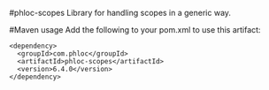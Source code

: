 #phloc-scopes
Library for handling scopes in a generic way.

#Maven usage
Add the following to your pom.xml to use this artifact:
```
<dependency>
  <groupId>com.phloc</groupId>
  <artifactId>phloc-scopes</artifactId>
  <version>6.4.0</version>
</dependency>
```
